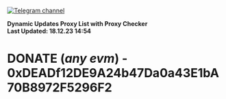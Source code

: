 [![Telegram channel](https://img.shields.io/endpoint?url=https://runkit.io/damiankrawczyk/telegram-badge/branches/master?url=https://t.me/n4z4v0d)](https://t.me/n4z4v0d) 

**Dynamic Updates Proxy List with Proxy Checker**  
**Last Updated: 18.12.23 14:54**

# DONATE (_any evm_) - 0xDEADf12DE9A24b47Da0a43E1bA70B8972F5296F2
